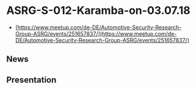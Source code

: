 # ASRG-S-012-Karamba-on-03.07.18

* [https://www.meetup.com/de-DE/Automotive-Security-Research-Group-ASRG/events/251657837/](https://www.meetup.com/de-DE/Automotive-Security-Research-Group-ASRG/events/251657837/)

## News

## Presentation


